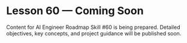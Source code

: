 # Lesson 60 — Coming Soon

Content for AI Engineer Roadmap Skill #60 is being prepared. Detailed objectives, key concepts, and project guidance will be published soon.
